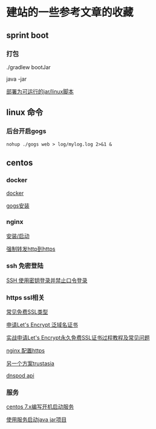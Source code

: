 # 建站的一些参考文章的收藏

## sprint boot

### 打包
./gradlew bootJar

java -jar 

[部署为可运行的jar/linux脚本](https://www.cnblogs.com/woshimrf/p/5887293.html)

## linux 命令

### 后台开启gogs
```
nohup ./gogs web > log/mylog.log 2>&1 &
```

## centos

### docker
[docker](http://www.runoob.com/docker/centos-docker-install.html)

[gogs安装](https://www.linuxidc.com/Linux/2016-04/130600.htm)

### nginx
[安装/启动](https://blog.csdn.net/oldguncm/article/details/78855000)

[强制转发http到https](https://www.cnblogs.com/kevingrace/p/6187072.html)

### ssh 免密登陆
[SSH 使用密钥登录并禁止口令登录](https://www.cnblogs.com/elesos/p/6266871.html)

### https ssl相关

[常见免费SSL类型](http://www.freehao123.com/free-ssl-paihang/)

[申请Let's Encrypt 泛域名证书](http://www.laozuo.org/11668.html)

[实战申请Let's Encrypt永久免费SSL证书过程教程及常见问题](http://www.laozuo.org/7676.html)

[nginx 配置https](http://www.laozuo.org/11696.html)

[另一个方案trustasia](https://www.trustasia.com/trustasia)

[dnspod api](https://www.dnspod.cn/console/user/security?)

### 服务
[centos 7.x编写开机启动服务](https://www.cnblogs.com/lycokcc/p/5239318.html)

[使用服务启动java jar项目](https://blog.csdn.net/y799924439/article/details/80230783)
